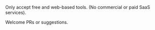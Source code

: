 Only accept free and web-based tools. (No commercial or paid SaaS services). 

Welcome PRs or suggestions.
